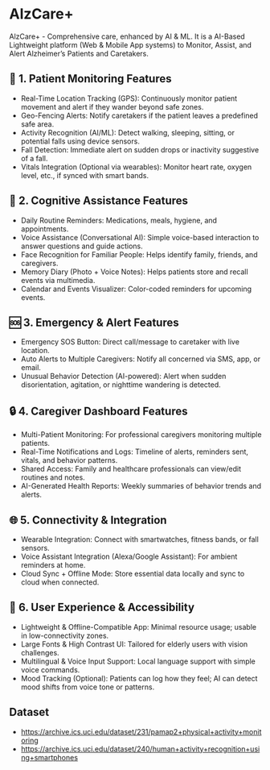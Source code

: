 # AlzCare+
AlzCare+ - Comprehensive care, enhanced by AI &amp; ML. It is a AI-Based Lightweight platform (Web & Mobile App systems) to Monitor, Assist, and Alert Alzheimer’s Patients and Caretakers.

## 🧠 1. Patient Monitoring Features
 - Real-Time Location Tracking (GPS): Continuously monitor patient movement and alert if they wander beyond safe zones.
 - Geo-Fencing Alerts: Notify caretakers if the patient leaves a predefined safe area.
 - Activity Recognition (AI/ML): Detect walking, sleeping, sitting, or potential falls using device sensors.
 - Fall Detection: Immediate alert on sudden drops or inactivity suggestive of a fall.
 - Vitals Integration (Optional via wearables): Monitor heart rate, oxygen level, etc., if synced with smart bands.

## 🧩 2. Cognitive Assistance Features
 - Daily Routine Reminders: Medications, meals, hygiene, and appointments.
 - Voice Assistance (Conversational AI): Simple voice-based interaction to answer questions and guide actions.
 - Face Recognition for Familiar People: Helps identify family, friends, and caregivers.
 - Memory Diary (Photo + Voice Notes): Helps patients store and recall events via multimedia.
 - Calendar and Events Visualizer: Color-coded reminders for upcoming events.

## 🆘 3. Emergency & Alert Features
 - Emergency SOS Button: Direct call/message to caretaker with live location.
 - Auto Alerts to Multiple Caregivers: Notify all concerned via SMS, app, or email.
 - Unusual Behavior Detection (AI-powered): Alert when sudden disorientation, agitation, or nighttime wandering is detected.

## 🔒 4. Caregiver Dashboard Features
 - Multi-Patient Monitoring: For professional caregivers monitoring multiple patients.
 - Real-Time Notifications and Logs: Timeline of alerts, reminders sent, vitals, and behavior patterns.
 - Shared Access: Family and healthcare professionals can view/edit routines and notes.
 - AI-Generated Health Reports: Weekly summaries of behavior trends and alerts.

## 🌐 5. Connectivity & Integration
 - Wearable Integration: Connect with smartwatches, fitness bands, or fall sensors.
 - Voice Assistant Integration (Alexa/Google Assistant): For ambient reminders at home.
 - Cloud Sync + Offline Mode: Store essential data locally and sync to cloud when connected.

## 🧩 6. User Experience & Accessibility
 - Lightweight & Offline-Compatible App: Minimal resource usage; usable in low-connectivity zones.
 - Large Fonts & High Contrast UI: Tailored for elderly users with vision challenges.
 - Multilingual & Voice Input Support: Local language support with simple voice commands.
 - Mood Tracking (Optional): Patients can log how they feel; AI can detect mood shifts from voice tone or patterns.

   
## Dataset 
 - https://archive.ics.uci.edu/dataset/231/pamap2+physical+activity+monitoring
 - https://archive.ics.uci.edu/dataset/240/human+activity+recognition+using+smartphones
